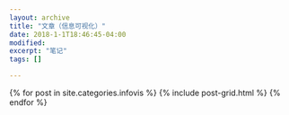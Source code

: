 ```yaml
---
layout: archive
title: "文章（信息可视化）"
date: 2018-1-1T18:46:45-04:00
modified:
excerpt: "笔记"
tags: []

---
```



<div class="tiles">
{% for post in site.categories.infovis %}
  {% include post-grid.html %}
{% endfor %}
</div><!-- /.tiles 把所有categories 有 infovisnotes 的列出来-->
